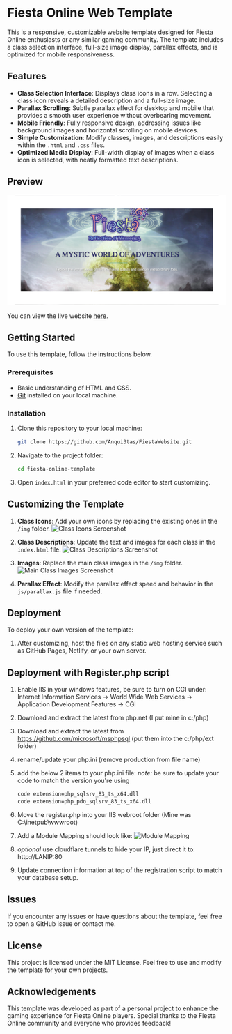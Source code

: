# Fiesta Online Web Template

This is a responsive, customizable website template designed for Fiesta Online enthusiasts or any similar gaming community. The template includes a class selection interface, full-size image display, parallax effects, and is optimized for mobile responsiveness.

## Features

- **Class Selection Interface**: Displays class icons in a row. Selecting a class icon reveals a detailed description and a full-size image.
- **Parallax Scrolling**: Subtle parallax effect for desktop and mobile that provides a smooth user experience without overbearing movement.
- **Mobile Friendly**: Fully responsive design, addressing issues like background images and horizontal scrolling on mobile devices.
- **Simple Customization**: Modify classes, images, and descriptions easily within the `.html` and `.css` files.
- **Optimized Media Display**: Full-width display of images when a class icon is selected, with neatly formatted text descriptions.

## Preview

![Website Screenshot](/readme_images/FiestaWebsite_repository-open-graph-template.png)

You can view the live website [here](https://fiesta.lanteacorp.com/).

## Getting Started

To use this template, follow the instructions below.

### Prerequisites

- Basic understanding of HTML and CSS.
- [Git](https://git-scm.com/) installed on your local machine.

### Installation

1. Clone this repository to your local machine:
   ```bash
   git clone https://github.com/Anqui3tas/FiestaWebsite.git

2. Navigate to the project folder:
   ```bash
   cd fiesta-online-template

3. Open `index.html` in your preferred code editor to start customizing.

## Customizing the Template

1. **Class Icons**: Add your own icons by replacing the existing ones in the `/img` folder.
   ![Class Icons Screenshot](readme_images/ClassIcons.png)
   
2. **Class Descriptions**: Update the text and images for each class in the `index.html` file.
   ![Class Descriptions Screenshot](readme_images/ClassDescriptions.png)
   
3. **Images**: Replace the main class images in the `/img` folder.
   ![Main Class Images Screenshot](readme_images/ClassSelection.png)
   
4. **Parallax Effect**: Modify the parallax effect speed and behavior in the `js/parallax.js` file if needed.

## Deployment

To deploy your own version of the template:

1. After customizing, host the files on any static web hosting service such as GitHub Pages, Netlify, or your own server.

## Deployment with Register.php script

1. Enable IIS in your windows features, be sure to turn on CGI under: Internet Information Services -> World Wide Web Services -> Application Development Features -> CGI

2. Download and extract the latest from php.net (I put mine in c:/php)

3. Download and extract the latest from https://github.com/microsoft/msphpsql (put them into the c:/php/ext folder)

4. rename/update your php.ini (remove production from file name)

5. add the below 2 items to your php.ini file: *note:* be sure to update your code to match the version you're using
   ```bash
   code extension=php_sqlsrv_83_ts_x64.dll
   code extension=php_pdo_sqlsrv_83_ts_x64.dll

6. Move the register.php into your IIS webroot folder (Mine was C:\inetpub\wwwroot)

7. Add a Module Mapping should look like:
   ![Module Mapping](readme_images/modulemapping.png)


8. *optional* use cloudflare tunnels to hide your IP, just direct it to: http://LANIP:80

9. Update connection information at top of the registration script to match your database setup.

## Issues

If you encounter any issues or have questions about the template, feel free to open a GitHub issue or contact me.

## License

This project is licensed under the MIT License. Feel free to use and modify the template for your own projects.

## Acknowledgements

This template was developed as part of a personal project to enhance the gaming experience for Fiesta Online players. Special thanks to the Fiesta Online community and everyone who provides feedback!